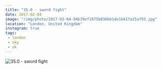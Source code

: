 ```yaml
---
title: "35.0 - sword fight"
date: 2017-02-04
image: "/img/photo/2017-02-04-94b39ef1975b836bb1de1b417a25af93.jpg"
location: "London, United Kingdom"
instagram: true
tags:
 - london
 - sky
 - uk
---
```


![35.0 - sword fight](/img/photo/2017-02-04-94b39ef1975b836bb1de1b417a25af93.jpg)
